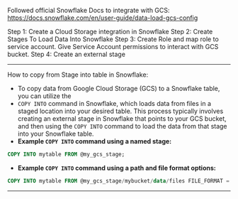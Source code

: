 Followed official Snowflake Docs to integrate with GCS:
https://docs.snowflake.com/en/user-guide/data-load-gcs-config

Step 1: Create a Cloud Storage integration in Snowflake
Step 2: Create Stages To Load Data Into Snowflake
Step 3: Create Role and map role to service account. Give Service Account permissions to interact with GCS bucket.
Step 4: Create an external stage

---

How to copy from Stage into table in Snowflake:
- To copy data from Google Cloud Storage (GCS) to a Snowflake table, you can utilize the
- `COPY INTO` command in Snowflake, which loads data from files in a staged location into your desired table. This process typically involves creating an external stage in Snowflake that points to your GCS bucket, and then using the `COPY INTO` command to load the data from that stage into your Snowflake table.
- **Example `COPY INTO` command using a named stage:** 

```sql
COPY INTO mytable FROM @my_gcs_stage;
```

- **Example `COPY INTO` command using a path and file format options:** 

``` sql
COPY INTO mytable FROM @my_gcs_stage/mybucket/data/files FILE_FORMAT = (FORMAT_NAME = my_csv_format);
```



---

